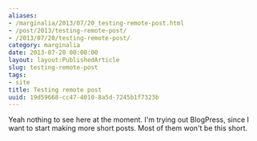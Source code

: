 ```yaml
---
aliases:
- /marginalia/2013/07/20_testing-remote-post.html
- /post/2013/testing-remote-post/
- /2013/07/20/testing-remote-post/
category: marginalia
date: 2013-07-20 00:00:00
layout: layout:PublishedArticle
slug: testing-remote-post
tags:
- site
title: Testing remote post
uuid: 19d59668-cc47-4010-8a5d-7245b1f7323b
---
```


Yeah nothing to see here at the moment.
I'm trying out BlogPress, since I want to start making more short posts.
Most of them won't be this short.